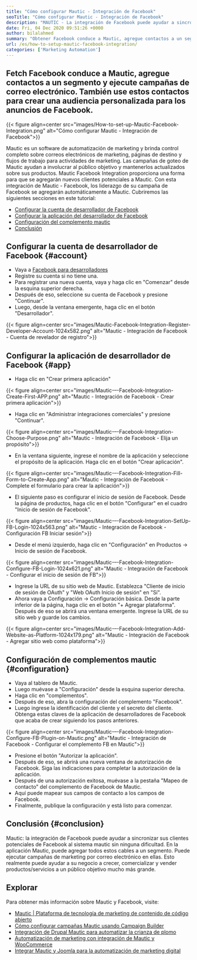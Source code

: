 ```yaml
---
title: "Cómo configurar Mautic - Integración de Facebook" 
seoTitle: "Cómo configurar Mautic - Integración de Facebook" 
description: "MAUTIC - La integración de Facebook puede ayudar a sincronizar sus clientes potenciales de Facebook al sistema mautic sin ninguna dificultad y luego usarlos en campañas de marketing." 
date: Fri, 04 Dec 2020 09:51:26 +0000
author: bilalahmed
summary: "Obtener Facebook conduce a Mautic, agregue contactos a un segmento y ejecute campañas de correo electrónico. También use estos contactos para crear una audiencia personalizada para los anuncios de Facebook." 
url: /es/how-to-setup-mautic-facebook-integration/
categories: ['Marketing Automation']
---
```


## Fetch Facebook conduce a Mautic, agregue contactos a un segmento y ejecute campañas de correo electrónico. También use estos contactos para crear una audiencia personalizada para los anuncios de Facebook.

{{< figure align=center src="images/How-to-set-up-Mautic-Facebook-Integration.png" alt="Cómo configurar Mautic - Integración de Facebook">}}

Mautic es un software de automatización de marketing y brinda control completo sobre correos electrónicos de marketing, páginas de destino y flujos de trabajo para actividades de marketing. Las campañas de goteo de Mautic ayudan a involucrar al público objetivo y mantenerlos actualizados sobre sus productos. Mautic Facebook Integration proporciona una forma para que se agregarán nuevos clientes potenciales a Mautic. Con esta integración de Mautic - Facebook, los liderazgo de su campaña de Facebook se agregarán automáticamente a Mautic.
Cubriremos las siguientes secciones en este tutorial:
  * [Configurar la cuenta de desarrollador de Facebook][1]
  * [Configurar la aplicación del desarrollador de Facebook][2]
  * [Configuración del complemento mautic][3]
  * [Conclusión][4]

## Configurar la cuenta de desarrollador de Facebook {#account}

  * Vaya a [Facebook para desarrolladores][5]
  * Registre su cuenta si no tiene una.
  * Para registrar una nueva cuenta, vaya y haga clic en "Comenzar" desde la esquina superior derecha.
  * Después de eso, seleccione su cuenta de Facebook y presione "Continuar".
  * Luego, desde la ventana emergente, haga clic en el botón "Desarrollador".

{{< figure align=center src="images/Mautic-Facebook-Integration-Register-Developer-Account-1024x582.png" alt="Mautic - Integración de Facebook - Cuenta de revelador de registro">}}


## Configurar la aplicación de desarrollador de Facebook {#app}

  * Haga clic en "Crear primera aplicación"

{{< figure align=center src="images/Mautic-–-Facebook-Integration-Create-First-APP.png" alt="Mautic - Integración de Facebook - Crear primera aplicación">}}

  * Haga clic en "Administrar integraciones comerciales" y presione "Continuar".

{{< figure align=center src="images/Mautic-–-Facebook-Integration-Choose-Purpose.png" alt="Mautic - Integración de Facebook - Elija un propósito">}}

  * En la ventana siguiente, ingrese el nombre de la aplicación y seleccione el propósito de la aplicación. Haga clic en el botón "Crear aplicación".

{{< figure align=center src="images/Mautic-–-Facebook-Integration-Fill-Form-to-Create-App.png" alt="Mautic - Integración de Facebook - Complete el formulario para crear la aplicación">}}

  * El siguiente paso es configurar el inicio de sesión de Facebook. Desde la página de productos, haga clic en el botón "Configurar" en el cuadro "Inicio de sesión de Facebook".

{{< figure align=center src="images/Mautic-–-Facebook-Integration-SetUp-FB-Login-1024x563.png" alt="Mautic - Integración de Facebook - Configuración FB Iniciar sesión">}}

  * Desde el menú izquierdo, haga clic en "Configuración" en Productos -> Inicio de sesión de Facebook.

{{< figure align=center src="images/Mautic-–-Facebook-Integration-Configure-FB-Login-1024x621.png" alt="Mautic - Integración de Facebook - Configurar el inicio de sesión de FB">}}

  * Ingrese la URL de su sitio web de Mautic. Establezca "Cliente de inicio de sesión de OAuth" y "Web OAuth Inicio de sesión" en "Sí".
  * Ahora vaya a Configuración -> Configuración básica. Desde la parte inferior de la página, haga clic en el botón "+ Agregar plataforma". Después de eso se abrirá una ventana emergente. Ingrese la URL de su sitio web y guarde los cambios.

{{< figure align=center src="images/Mautic-–-Facebook-Integration-Add-Website-as-Platform-1024x179.png" alt="Mautic - Integración de Facebook - Agregar sitio web como plataforma">}}


## Configuración de complementos mautic {#configuration}

  * Vaya al tablero de Mautic.
  * Luego muévase a "Configuración" desde la esquina superior derecha.
  * Haga clic en "complementos".
  * Después de eso, abra la configuración del complemento "Facebook".
  * Luego ingrese la identificación del cliente y el secreto del cliente. Obtenga estas claves de la aplicación de desarrolladores de Facebook que acaba de crear siguiendo los pasos anteriores.

{{< figure align=center src="images/Mautic-–-Facebook-Integration-Configure-FB-Plugin-on-Mautic.png" alt="Mautic - Integración de Facebook - Configurar el complemento FB en Mautic">}}

  * Presione el botón "Autorizar la aplicación".
  * Después de eso, se abrirá una nueva ventana de autorización de Facebook. Siga las indicaciones para completar la autorización de la aplicación.
  * Después de una autorización exitosa, muévase a la pestaña "Mapeo de contacto" del complemento de Facebook de Mautic.
  * Aquí puede mapear sus campos de contacto a los campos de Facebook.
  * Finalmente, publique la configuración y está listo para comenzar.

## Conclusión {#conclusion}

Mautic: la integración de Facebook puede ayudar a sincronizar sus clientes potenciales de Facebook al sistema mautic sin ninguna dificultad. En la aplicación Mautic, puede agregar todos estos cables a un segmento. Puede ejecutar campañas de marketing por correo electrónico en ellas. Esto realmente puede ayudar a su negocio a crecer, comercializar y vender productos/servicios a un público objetivo mucho más grande.

## Explorar
Para obtener más información sobre Mautic y Facebook, visite:
  * [Mautic | Plataforma de tecnología de marketing de contenido de código abierto][6]
  * [Cómo configurar campañas Mautic usando Campaign Builder][7]
  * [Integración de Drupal Mautic para automatizar la crianza de plomo][8]
  * [Automatización de marketing con integración de Mautic y WooCommerce][9]
  * [Integrar Mautic y Joomla para la automatización de marketing digital][10]



[1]: #account
[2]: #app
[3]: #configuration
[4]: #conclusion
[5]: https://developers.facebook.com/docs/apps#register
[6]: https://products.containerize.com/marketing-automation/mautic
[7]: https://blog.containerize.com/marketing-automation/how-to-setup-marketing-campaigns-using-mautic-campaign-builder/
[8]: https://blog.containerize.com/content-management/drupal-tutorial-automate-lead-growth-with-drupal-mautic/
[9]: https://blog.containerize.com/blogging/marketing-automation-using-mautic-and-wordpress-woocommerce/
[10]: https://blog.containerize.com/content-management/integrate-mautic-with-joomla-for-marketing-automation/

